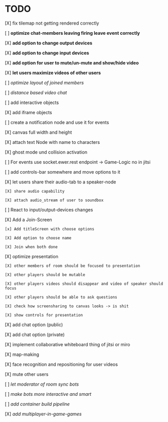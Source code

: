 # TODO

[X] fix tilemap not getting rendered correctly

[ ] **optimize chat-members leaving firing leave event correctly**

[X] **add option to change output devices**

[X] **add option to change input devices**

[X] **add option for user to mute/un-mute and show/hide video**

[X] **let users maximize videos of other users**

[ ] _optimize layout of joined members_

[ ] _distance based video chat_

[ ] add interactive objects

[X] add iframe objects

[ ] create a notification node and use it for events

[X] canvas full width and height

[X] attach text Node with name to characters

[X] ghost mode und collision activation

[ ] For events use socket.ewer.rest endpoint -> Game-Logic no in jitsi

[ ] add controls-bar somewhere and move options to it

[X] let users share their audio-tab to a speaker-node

    [X] share audio capability

    [X] attach audio_stream of user to soundbox

[ ] React to input/output-devices changes

[X] Add a Join-Screen

    [x] Add titleScreen with choose options

    [X] Add option to choose name

    [X] Join when both done

[X] optimize presentation

    [X] other members of room should be focused to presentation

    [X] other players should be mutable

    [X] other players videos should disappear and video of speaker should focus

    [X] other players should be able to ask questions

    [X] check how screensharing to canvas looks -> is shit

    [X] show controls for presentation

[X] add chat option (public)

[X] add chat option (private)

[X] implement collaborative whiteboard thing of jitsi or miro

[X] map-making

[X] face recognition and repositioning for user videos

[X] mute other users

[ ] _let moderator of room sync bots_

[ ] _make bots more interactive and smart_

[ ] _add container build pipeline_

[X] _add multiplayer-in-game-games_
